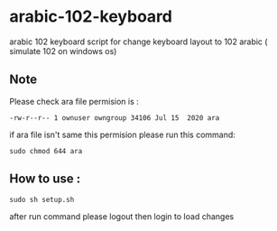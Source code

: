 # arabic-102-keyboard

arabic 102 keyboard script for change keyboard layout to 102 arabic ( simulate 102 on windows os)

## Note

Please check ara file permision is :
```
-rw-r--r-- 1 ownuser owngroup 34106 Jul 15  2020 ara
```
if ara file isn't same this permision please run this command:
```
sudo chmod 644 ara
```

## How to use :

```
sudo sh setup.sh
```
after run command please logout then login to load changes
